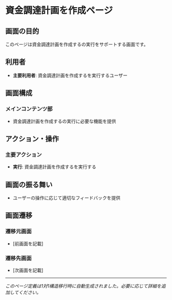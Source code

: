 # 資金調達計画を作成ページ

## 画面の目的
このページは資金調達計画を作成するの実行をサポートする画面です。

## 利用者
- **主要利用者**: 資金調達計画を作成するを実行するユーザー

## 画面構成

### メインコンテンツ部
- 資金調達計画を作成するの実行に必要な機能を提供

## アクション・操作

### 主要アクション
- **実行**: 資金調達計画を作成するを実行する

## 画面の振る舞い
- ユーザーの操作に応じて適切なフィードバックを提供

## 画面遷移

### 遷移元画面
- [前画面を記載]

### 遷移先画面
- [次画面を記載]

---
*このページ定義は1対1構造移行時に自動生成されました。必要に応じて詳細を追加してください。*
